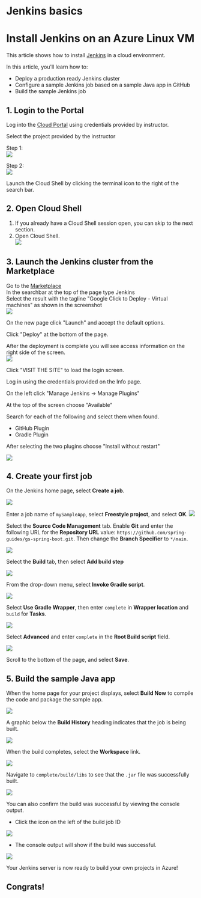 # Jenkins basics

# Install Jenkins on an Azure Linux VM

This article shows how to install [Jenkins](https://jenkins.io) in a cloud environment.

In this article, you'll learn how to:


* Deploy a production ready Jenkins cluster
* Configure a sample Jenkins job based on a sample Java app in GitHub
* Build the sample Jenkins job

## 1. Login to the Portal
Log into the [Cloud Portal](https://console.cloud.google.com) using credentials provided by instructor.   

Select the project provided by the instructor   

Step 1:   
![](index/gcp-console-select-project.png)

Step 2:   
![](index/gcp-select-project-step2.png)



Launch the Cloud Shell by clicking the terminal icon to the right of the search bar.   


## 2. Open Cloud Shell   
1. If you already have a Cloud Shell session open, you can skip to the next section.   
2. Open Cloud Shell.   
![](index/select-shell.png)   


## 3. Launch the Jenkins cluster from the Marketplace   
Go to the [Marketplace](https://console.cloud.google.com/marketplace)   
In the searchbar at the top of the page type Jenkins   
Select the result with the tagline "Google Click to Deploy - Virtual machines" as shown in the screenshot   
![](index/marketplace_jenkins.png)   

On the new page click "Launch" and accept the default options.   

Click "Deploy" at the bottom of the page.   

After the deployment is complete you will see access information on the right side of the screen.    
![](index/jenkins_info.png)   

Click "VISIT THE SITE" to load the login screen.   

Log in using the credentials provided on the Info page.   

On the left click "Manage Jenkins -> Manage Plugins"   

At the top of the screen choose "Available"   

Search for each of the following and select them when found.   

* GitHub Plugin
* Gradle Plugin

After selecting the two plugins choose "Install without restart"

![](index/install-github-plugin.png)


## 4. Create your first job

On the Jenkins home page, select **Create a job**.

![](index/CD434BF6-2C19-4F4A-AEFE-C7592362AE14%202.png)

Enter a job name of `mySampleApp`, select **Freestyle project**, and select **OK**.
 ![](index/new-job%202.png)

Select the **Source Code Management** tab. Enable **Git** and enter the following URL for the **Repository URL** value: `https://github.com/spring-guides/gs-spring-boot.git`. Then change the **Branch Specifier** to `*/main`.

![](index/source-code-management%202.png)

Select the **Build** tab, then select **Add build step**

![](index/add-build-step%202.png)

From the drop-down menu, select **Invoke Gradle script**.

![](index/invoke-gradle-script-option%202.png)

Select **Use Gradle Wrapper**, then enter `complete` in **Wrapper location** and `build` for **Tasks**.

![](index/gradle-script-options%202.png)

Select **Advanced** and enter `complete` in the **Root Build script** field.

![](index/root-build-script%202.png)

Scroll to the bottom of the page, and select **Save**.

## 5. Build the sample Java app

When the home page for your project displays, select **Build Now** to compile the code and package the sample app.

![](index/project-home-page%202.png)

A graphic below the **Build History** heading indicates that the job is being built.

  ![](index/job-currently-building%202.png)

When the build completes, select the **Workspace** link.

![](index/job-workspace%202.png)

Navigate to `complete/build/libs` to see that the `.jar` file was successfully built.

 ![](index/successful-build%202.png)

You can also confirm the build was successful by viewing the console output. 

* Click the icon on the left of the build job ID
	
![](index/jenkins-console%202.jpg)

* The console output will show if the build was successful. 
	
![](index/console-success%202.jpg)


Your Jenkins server is now ready to build your own projects in Azure!

## Congrats!

